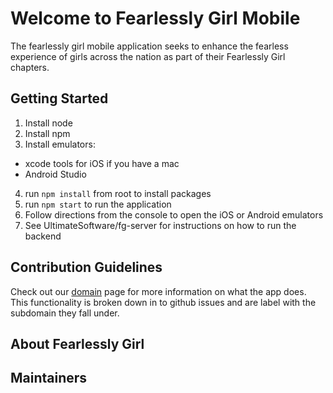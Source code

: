 # Welcome to Fearlessly Girl Mobile

The fearlessly girl mobile application seeks to enhance the fearless experience of girls across the nation as part of their Fearlessly Girl chapters.

## Getting Started

1. Install node
2. Install npm
3. Install emulators:
  - xcode tools for iOS if you have a mac
  - Android Studio
4. run `npm install` from root to install packages
5. run `npm start` to run the application
6. Follow directions from the console to open the iOS or Android emulators
7. See UltimateSoftware/fg-server for instructions on how to run the backend

## Contribution Guidelines

Check out our [domain](./domain.md) page for more information on what the app does. This functionality is broken down in to github issues and are label with the subdomain they fall under.

## About Fearlessly Girl

## Maintainers
